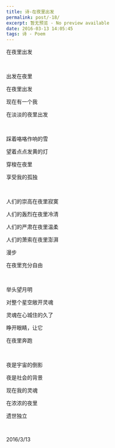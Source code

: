 ```yaml
---
title: 诗-在夜里出发
permalink: post/-18/
excerpt: 暂无预览 - No preview available
date: 2016-03-13 14:05:45
tags: 诗 - Poem
---
```


在夜里出发

<p><br></p>

出发在夜里

在夜里出发

现在有一个我

在淡淡的夜里出发

<p><br></p>

踩着咯咯作响的雪

望着点点发黄的灯

穿梭在夜里

享受我的孤独

<p><br></p>

人们的崇高在夜里寂寞

人们的轰烈在夜里冷清

人们的严肃在夜里温柔

人们的萧索在夜里澎湃

漫步

在夜里充分自由

<p><br></p>

举头望月明

对整个星空敞开灵魂

灵魂在心城住的久了

睁开眼睛，让它

在夜里奔跑

<p><br></p>

夜是宇宙的倒影

夜是社会的背景

现在我的灵魂

在浓浓的夜里

遗世独立

<p><br></p>

2016/3/13
